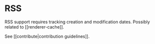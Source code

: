 # RSS

RSS support requires tracking creation and modification dates. Possibly related
to [[renderer-cache]].

See [[contribute|contribution guidelines]].
